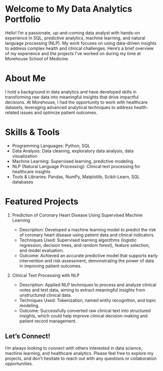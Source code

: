 # Welcome to My Data Analytics Portfolio
Hello! I’m a passionate, up-and-coming data analyst with hands-on experience in SQL, predictive analytics, machine learning, and natural language processing (NLP). My work focuses on using data-driven insights to address complex health and clinical challenges. Here’s a brief overview of my experience and the projects I’ve worked on during my time at Morehouse School of Medicine.

# About Me
I hold a background in data analytics and have developed skills in transforming raw data into meaningful insights that drive impactful decisions. At Morehouse, I had the opportunity to work with healthcare datasets, leveraging advanced analytical techniques to address health-related issues and optimize patient outcomes.

# Skills & Tools
- Programming Languages: Python, SQL
- Data Analysis: Data cleaning, exploratory data analysis, data visualization
- Machine Learning: Supervised learning, predictive modeling
- NLP (Natural Language Processing): Clinical text processing for healthcare insights
- Tools & Libraries: Pandas, NumPy, Matplotlib, Scikit-Learn, SQL databases

# Featured Projects
1. Prediction of Coronary Heart Disease Using Supervised Machine Learning
   - Description: Developed a machine learning model to predict the risk of coronary heart disease using patient data and clinical indicators.
   - Techniques Used: Supervised learning algorithms (logistic regression, decision trees, and random forest), feature selection, and model evaluation.
   - Outcome: Achieved an accurate predictive model that supports early intervention and risk assessment, demonstrating the power of data in improving patient outcomes.

2. Clinical Text Processing with NLP
   - Description: Applied NLP techniques to process and analyze clinical notes and text data, aiming to extract meaningful insights from unstructured clinical data.
   - Techniques Used: Tokenization, named entity recognition, and topic modeling.
   - Outcome: Successfully converted raw clinical text into structured insights, which could help improve clinical decision-making and patient record management.

## Let’s Connect!
I’m always looking to connect with others interested in data science, machine learning, and healthcare analytics. Please feel free to explore my projects, and don’t hesitate to reach out with any questions or collaboration opportunities.
